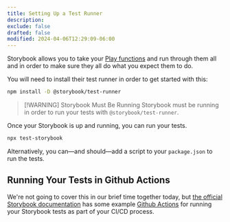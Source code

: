 ```yaml
---
title: Setting Up a Test Runner
description:
exclude: false
drafted: false
modified: 2024-04-06T12:29:09-06:00
---
```


Storybook allows you to take your [Play functions](play-functions.md) and run through them all and in order to make sure they all do what you expect them to do.

You will need to install their test runner in order to get started with this:

```sh
npm install -D @storybook/test-runner
```

> [!WARNING] Storybook Must Be Running
> Storybook must be running in order to run your tests with `@storybook/test-runner`.

Once your Storybook is up and running, you can run your tests.

```sh
npx test-storybook
```

Alternatively, you can—and should—add a script to your `package.json` to run the tests.

## Running Your Tests in Github Actions

We're not going to cover this in our brief time together today, but [the official Storybook documentation](https://storybook.js.org/docs/writing-tests/test-runner#set-up-ci-to-run-tests) has some example [Github Actions](https://github.com/features/actions) for running your Storybook tests as part of your CI/CD process.
